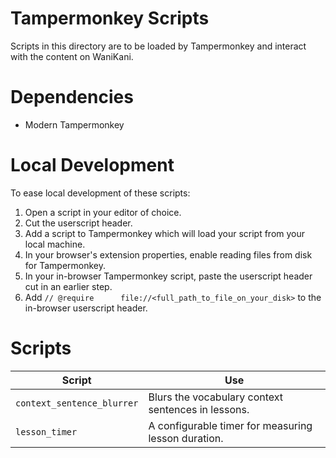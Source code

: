 # Tampermonkey Scripts
Scripts in this directory are to be loaded by Tampermonkey and interact with the content on WaniKani.

# Dependencies
* Modern Tampermonkey

# Local Development
To ease local development of these scripts:
1. Open a script in your editor of choice.
1. Cut the userscript header.
1. Add a script to Tampermonkey which will load your script from your local machine.
1. In your browser's extension properties, enable reading files from disk for Tampermonkey.
1. In your in-browser Tampermonkey script, paste the userscript header cut in an earlier step.
1. Add `// @require      file://<full_path_to_file_on_your_disk>` to the in-browser userscript header.

# Scripts
| Script | Use |
| ------ | --- |
| `context_sentence_blurrer` | Blurs the vocabulary context sentences in lessons. |
| `lesson_timer` | A configurable timer for measuring lesson duration. |
